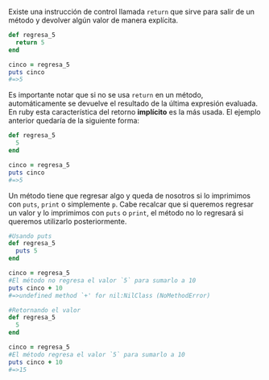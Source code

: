 Existe una instrucción de control llamada `return` que sirve para salir de un método y devolver algún valor de manera explícita.

```Ruby
def regresa_5
  return 5
end

cinco = regresa_5
puts cinco
#=>5   
```

Es importante notar que si no se usa `return` en un método, automáticamente se devuelve el resultado de la última expresión evaluada. En ruby esta característica del retorno **implícito** es la más usada. El ejemplo anterior quedaría de la siguiente forma:


```Ruby
def regresa_5
  5
end

cinco = regresa_5
puts cinco
#=>5
```

Un método tiene que regresar algo y queda de nosotros si lo imprimimos con  `puts`, `print` o simplemente `p`. Cabe recalcar que si queremos regresar un valor y lo imprimimos con `puts` o `print`, el método no lo regresará si queremos utilizarlo posteriormente.

```Ruby
#Usando puts
def regresa_5
  puts 5
end

cinco = regresa_5
#El método no regresa el valor `5` para sumarlo a 10
puts cinco + 10
#=>undefined method `+' for nil:NilClass (NoMethodError)
```

```Ruby
#Retornando el valor
def regresa_5
  5
end

cinco = regresa_5
#El método regresa el valor `5` para sumarlo a 10
puts cinco + 10
#=>15
```
